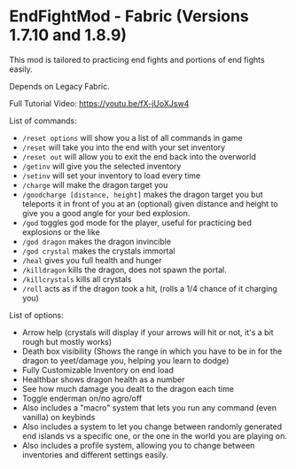 # EndFightMod - Fabric (Versions 1.7.10 and 1.8.9)

This mod is tailored to practicing end fights and portions of end fights easily.

Depends on Legacy Fabric.

Full Tutorial Video: https://youtu.be/fX-jUoXJsw4

List of commands:
- `/reset options` will show you a list of all commands in game
- `/reset` will take you into the end with your set inventory
- `/reset out` will allow you to exit the end back into the overworld
- `/getinv` will give you the selected inventory
- `/setinv` will set your inventory to load every time
- `/charge` will make the dragon target you
- `/goodcharge [distance, height]` makes the dragon target you but teleports it in front of you at an (optional) given distance and height to give you a good angle for your bed explosion.
- `/god` toggles god mode for the player, useful for practicing bed explosions or the like
- `/god dragon` makes the dragon invincible
- `/god crystal` makes the crystals immortal
- `/heal` gives you full health and hunger
- `/killdragon` kills the dragon, does not spawn the portal.
- `/killcrystals` kills all crystals
- `/roll` acts as if the dragon took a hit, (rolls a 1/4 chance of it charging you)

List of options:

- Arrow help (crystals will display if your arrows will hit or not, it's a bit rough but mostly works)
- Death box visibility (Shows the range in which you have to be in for the dragon to yeet/damage you, helping you learn to dodge)
- Fully Customizable Inventory on end load
- Healthbar shows dragon health as a number
- See how much damage you dealt to the dragon each time
- Toggle enderman on/no agro/off
- Also includes a "macro" system that lets you run any command (even vanilla) on keybinds
- Also includes a system to let you change between randomly generated end islands vs a specific one, or the one in the world you are playing on.
- Also includes a profile system, allowing you to change between inventories and different settings easily.

